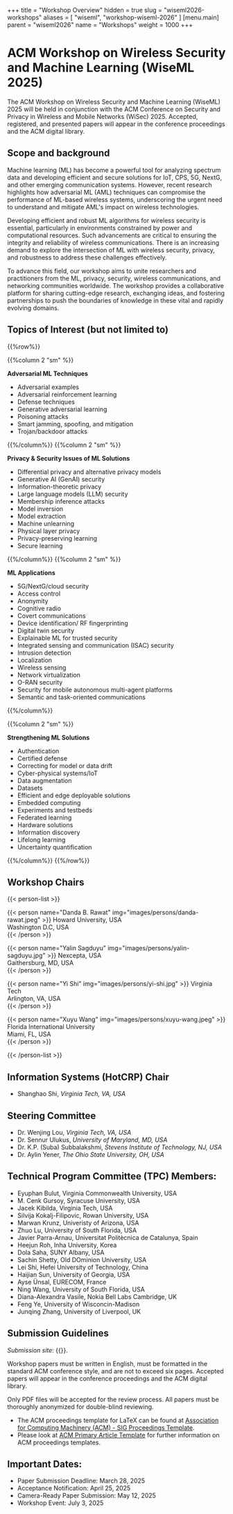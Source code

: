 +++
title = "Workshop Overview"
hidden = true
slug = "wiseml2026-workshops"
aliases = [ "wiseml", "workshop-wiseml-2026" ]
[menu.main]
  parent = "wiseml2026"
  name = "Workshops"
  weight = 1000
+++


# ACM Workshop on Wireless Security and Machine Learning (WiseML 2025)

The ACM Workshop on Wireless Security and Machine Learning (WiseML) 2025 will be held in conjunction with the ACM Conference on Security and Privacy in Wireless and Mobile Networks (WiSec) 2025. Accepted, registered, and presented papers will appear in the conference proceedings and the ACM digital library.

## Scope and background

Machine learning (ML) has become a powerful tool for analyzing spectrum data and developing efficient and secure solutions for IoT, CPS, 5G, NextG, and other emerging communication systems. However, recent research highlights how adversarial ML (AML) techniques can compromise the performance of ML-based wireless systems, underscoring the urgent need to understand and mitigate AML's impact on wireless technologies.

Developing efficient and robust ML algorithms for wireless security is essential, particularly in environments constrained by power and computational resources. Such advancements are critical to ensuring the integrity and reliability of wireless communications. There is an increasing demand to explore the intersection of ML with wireless security, privacy, and robustness to address these challenges effectively.

To advance this field, our workshop aims to unite researchers and practitioners from the ML, privacy, security, wireless communications, and networking communities worldwide. The workshop provides a collaborative platform for sharing cutting-edge research, exchanging ideas, and fostering partnerships to push the boundaries of knowledge in these vital and rapidly evolving domains.


## Topics of Interest (but not limited to)

{{%row%}}

{{%column 2 "sm" %}}

**Adversarial ML Techniques**

- Adversarial examples 
- Adversarial reinforcement learning
- Defense techniques
- Generative adversarial learning
- Poisoning attacks
- Smart jamming, spoofing, and mitigation
- Trojan/backdoor attacks

{{%/column%}}
{{%column 2 "sm" %}}

**Privacy & Security Issues of ML Solutions**

- Differential privacy and alternative privacy models
- Generative AI (GenAI) security
- Information-theoretic privacy
- Large language models (LLM) security 
- Membership inference attacks
- Model inversion
- Model extraction
- Machine unlearning
- Physical layer privacy
- Privacy-preserving learning
- Secure learning


{{%/column%}}
{{%column 2 "sm" %}}

**ML Applications**

- 5G/NextG/cloud security
- Access control
- Anonymity
- Cognitive radio 
- Covert communications
- Device identification/ RF fingerprinting
- Digital twin security
- Explainable ML for trusted security 
- Integrated sensing and communication (ISAC) security
- Intrusion detection
- Localization
- Wireless sensing
- Network virtualization 
- O-RAN security
- Security for mobile autonomous multi-agent platforms 
- Semantic and task-oriented communications 

{{%/column%}}


{{%column 2 "sm" %}}

**Strengthening ML Solutions**
- Authentication
- Certified defense
- Correcting for model or data drift
- Cyber-physical systems/IoT 
- Data augmentation 
- Datasets 
- Efficient and edge deployable solutions
- Embedded computing
- Experiments and testbeds
- Federated learning
- Hardware solutions 
- Information discovery
- Lifelong learning
- Uncertainty quantification

{{%/column%}}
{{%/row%}}


## Workshop Chairs

{{< person-list >}}

{{< person name="Danda B. Rawat" img="images/persons/danda-rawat.jpeg" >}}
Howard University, USA<br>
Washington D.C, USA<br>
{{< /person >}}

{{< person name="Yalin Sagduyu" img="images/persons/yalin-sagduyu.jpg" >}}
Nexcepta, USA<br>
Gaithersburg, MD, USA<br>
{{< /person >}}

{{< person name="Yi Shi" img="images/persons/yi-shi.jpg" >}}
Virginia Tech<br>
Arlington, VA, USA<br>
{{< /person >}}

{{< person name="Xuyu Wang" img="images/persons/xuyu-wang.jpeg" >}}
Florida International University<br>
Miami, FL, USA<br>
{{< /person >}}

{{< /person-list >}}

## Information Systems (HotCRP) Chair

- Shanghao Shi, *Virginia Tech, VA, USA*


## Steering Committee

- Dr. Wenjing Lou, *Virginia Tech, VA, USA*
- Dr. Sennur Ulukus, *University of Maryland, MD, USA*
- Dr. K.P. (Suba) Subbalakshmi, *Stevens Institute of Technology, NJ, USA*
- Dr. Aylin Yener, *The Ohio State University, OH, USA*

## Technical Program Committee (TPC) Members:

- Eyuphan Bulut, Virginia Commonwealth University, USA
- M. Cenk Gursoy, Syracuse University, USA
- Jacek Kibilda, Virginia Tech, USA
- Silvija Kokalj-Filipovic, Rowan University, USA
- Marwan Krunz, Univeristy of Arizona, USA
- Zhuo Lu, University of South Florida, USA
- Javier Parra-Arnau, Universitat Politècnica de Catalunya, Spain
- Heejun Roh, Inha University, Korea
- Dola Saha, SUNY Albany, USA
- Sachin Shetty, Old DOminion University, USA
- Lei Shi, Hefei University of Technology, China
- Haijian Sun, University of Georgia, USA
- Ayse Ünsal, EURECOM, France
- Ning Wang, University of South Florida, USA
- Diana-Alexandra Vasile, Nokia Bell Labs Cambridge, UK
- Feng Ye, University of Wisconcin-Madison
- Junqing Zhang, University of Liverpool, UK

## Submission Guidelines

*Submission site*: {{<link title="https://wiseml25.hotcrp.com/" target="_blank" href="https://wiseml25.hotcrp.com/"/>}}.

Workshop papers must be written in English, must be formatted in the standard ACM conference style, and are not to exceed six pages. Accepted papers will appear in the conference proceedings and the ACM digital library.

Only PDF files will be accepted for the review process. All papers must be thoroughly anonymized for double-blind reviewing.

- The ACM proceedings template for LaTeX can be found at [Association for Computing Machinery (ACM) - SIG Proceedings Template](https://www.overleaf.com/latex/templates/association-for-computing-machinery-acm-sig-proceedings-template/bmvfhcdnxfty).
- Please look at [ACM Primary Article Template](https://www.acm.org/publications/proceedings-template) for further information on ACM proceedings templates.

## Important Dates:

- Paper Submission Deadline: March 28, 2025
- Acceptance Notification: April 25, 2025
- Camera-Ready Paper Submission: May 12, 2025
- Workshop Event: July 3, 2025
